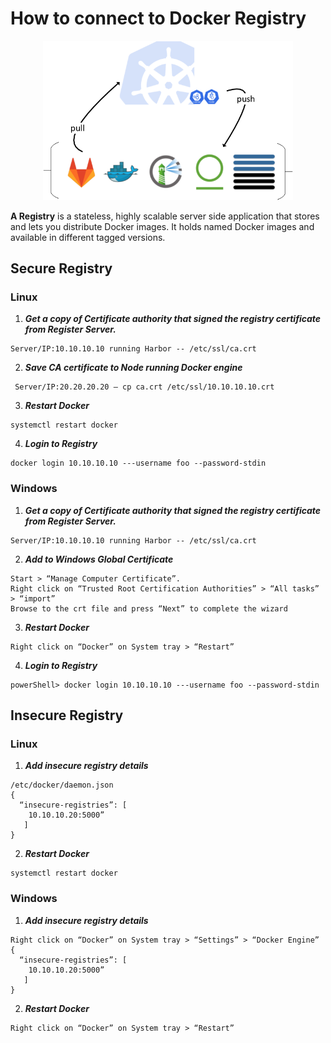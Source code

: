
# How to connect to Docker Registry

<p align="center">
<img src="icon.png" width="400" alt="Connect Docker Registry" />
</p>





**A Registry** is a stateless, highly scalable server side application that stores and lets you distribute Docker images.
It holds named Docker images and available in different tagged versions.

## Secure Registry

### Linux

1. ***Get a copy of Certificate authority that signed the registry certificate from Register Server.***

```
Server/IP:10.10.10.10 running Harbor -- /etc/ssl/ca.crt
```

2. ***Save CA certificate to Node running Docker engine***

```
 Server/IP:20.20.20.20 – cp ca.crt /etc/ssl/10.10.10.10.crt
```

3. ***Restart Docker***

```
systemctl restart docker
```
4. ***Login to Registry***

```
docker login 10.10.10.10 ---username foo --password-stdin
```

### Windows
1. ***Get a copy of Certificate authority that signed the registry certificate from Register Server.***

```
Server/IP:10.10.10.10 running Harbor -- /etc/ssl/ca.crt
```

2. ***Add to Windows Global Certificate***

```
Start > “Manage Computer Certificate”.
Right click on “Trusted Root Certification Authorities” > “All tasks” > “import”
Browse to the crt file and press “Next” to complete the wizard
```

3. ***Restart Docker***

```
Right click on “Docker” on System tray > “Restart”
```
4. ***Login to Registry***

```
powerShell> docker login 10.10.10.10 ---username foo --password-stdin
```



## Insecure Registry

### Linux

1. ***Add insecure registry details***

```
/etc/docker/daemon.json
{
  “insecure-registries”: [
    10.10.10.20:5000”
   ]   
}
```

2. ***Restart Docker***

```
systemctl restart docker
```

### Windows

1. ***Add insecure registry details***

```
Right click on “Docker” on System tray > “Settings” > “Docker Engine”
{
  “insecure-registries”: [
    10.10.10.20:5000”
   ]
}
```
2. ***Restart Docker***

```
Right click on “Docker” on System tray > “Restart”
```
